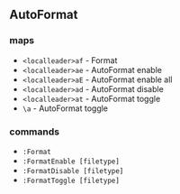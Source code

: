 ## AutoFormat

### maps

- `<localleader>af` - Format
- `<localleader>ae` - AutoFormat enable
- `<localleader>aE` - AutoFormat enable all
- `<localleader>ad` - AutoFormat disable
- `<localleader>at` - AutoFormat toggle
- `\a` - AutoFormat toggle

### commands

- `:Format`
- `:FormatEnable [filetype]`
- `:FormatDisable [filetype]`
- `:FormatToggle [filetype]`

